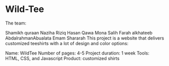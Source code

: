# Wild-Tee


The team:

Shamikh quraan
Naziha Riziq Hasan Qawa
Mona Salih
Farah alkhateeb
AbdalrahmanAbualata
Emam Shararah
This project is a website that delivers customized teeshirts with a lot of design and color options:

Name: WildTee
Number of pages: 4-5
Project duration: 1 week
Tools: HTML, CSS, and Javascript
Product: customized shirts
